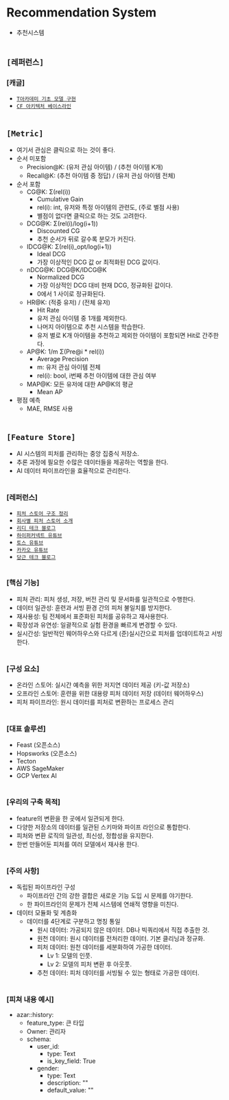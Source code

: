 # Recommendation System
* 추천시스템
<br><br>



## `[레퍼런스]`

### [캐글]
* [`T아카데미 기초 모델 구현`](https://www.kaggle.com/datasets/chocozzz/t-academy-recommendation2/code)
* [`CF 아키텍처 베이스라인`](https://www.kaggle.com/code/jamesloy/deep-learning-based-recommender-systems)
<br><br>



## `[Metric]`
* 여기서 관심은 클릭으로 하는 것이 좋다.
* 순서 미포함
    * Precision@K: (유저 관심 아이템) / (추천 아이템 K개)
    * Recall@K: (추천 아이템 중 정답) / (유저 관심 아이템 전체)
* 순서 포함
    * CG@K: Σ(rel(i))
        * Cumulative Gain
        * rel(i): int, 유저와 특정 아이템의 관련도, (주로 별점 사용)
        * 별점이 없다면 클릭으로 하는 것도 고려한다.
    * DCG@K: Σ(rel(i)/log(i+1))
        * Discounted CG
        * 추천 순서가 뒤로 갈수록 분모가 커진다.
    * IDCG@K: Σ(rel(i)_opt/log(i+1))
        * Ideal DCG
        * 가장 이상적인 DCG 값 or 최적화된 DCG 값이다.
    * nDCG@K: DCG@K/IDCG@K
        * Normalized DCG
        * 가장 이상적인 DCG 대비 현재 DCG, 정규화된 값이다.
        * 0에서 1 사이로 정규화된다.
    * HR@K: (적중 유저) / (전체 유저)
        * Hit Rate
        * 유저 관심 아이템 중 1개를 제외한다.
        * 나머지 아이템으로 추천 시스템을 학습한다.
        * 유저 별로 K개 아이템을 추천하고 제외한 아이템이 포함되면 Hit로 간주한다.
    * AP@K: 1/m Σ(Pre@i * rel(i))
        * Average Precision
        * m: 유저 관심 아이템 전체
        * rel(i): bool, i번째 추천 아이템에 대한 관심 여부
    * MAP@K: 모든 유저에 대한 AP@K의 평균
        * Mean AP
* 평점 예측
    * MAE, RMSE 사용
<br><br>



## `[Feature Store]`
* AI 시스템의 피처를 관리하는 중앙 집중식 저장소.
* 추론 과정에 필요한 수많은 데이터들을 제공하는 역할을 한다.
* AI 데이터 파이프라인을 효율적으로 관리한다.
<br><br>

### [레퍼런스]
* [`피처 스토어 구조 정리`](https://zzsza.github.io/mlops/2020/02/02/feature-store/)
* [`회사별 피처 스토어 소개`](https://www.featurestore.org/)
* [`리디 테크 블로그`](https://ridicorp.com/story/ridi-personalization-system-feature-store/)
* [`하이퍼커넥트 유튜브`](https://www.youtube.com/watch?v=_tXV_l581KI)
* [`토스 유튜브`](https://www.youtube.com/watch?v=-u3rhd7k2JQ)
* [`카카오 유튜브`](https://www.youtube.com/watch?v=r1ELaD1DiU0)
* [`당근 테크 블로그`](https://medium.com/daangn/%EC%B6%94%EC%B2%9C-%EC%8B%9C%EC%8A%A4%ED%85%9C%EC%9D%98-%EC%8B%AC%EC%9E%A5-feature-store-%EC%9D%B4%EC%95%BC%EA%B8%B0-1-75ffee8ccacd)
<br><br>

### [핵심 기능]
* 피처 관리: 피처 생성, 저장, 버전 관리 및 문서화를 일관적으로 수행한다.
* 데이터 일관성: 훈련과 서빙 환경 간의 피처 불일치를 방지한다.
* 재사용성: 팀 전체에서 표준화된 피처를 공유하고 재사용한다.
* 확장성과 유연성: 일괄적으로 실험 환경을 빠르게 변경할 수 있다.
* 실시간성: 일반적인 웨어하우스와 다르게 (준)실시간으로 피처를 업데이트하고 서빙한다.
<br><br>

### [구성 요소]
* 온라인 스토어: 실시간 예측을 위한 저지연 데이터 제공 (키-값 저장소)
* 오프라인 스토어: 훈련을 위한 대용량 피처 데이터 저장 (데이터 웨어하우스)
* 피처 파이프라인: 원시 데이터를 피처로 변환하는 프로세스 관리
<br><br>

### [대표 솔루션]
* Feast (오픈소스)
* Hopsworks (오픈소스)
* Tecton
* AWS SageMaker
* GCP Vertex AI
<br><br>

### [우리의 구축 목적]
* feature의 변환을 한 곳에서 일관되게 한다.
* 다양한 저장소의 데이터를 일관된 스키마와 파이프 라인으로 통합한다.
* 피처와 변환 로직의 일관성, 최신성, 정합성을 유지한다.
* 한번 만들어둔 피처를 여러 모델에서 재사용 한다.
<br><br>

### [주의 사항]
* 독립된 파이프라인 구성
    * 파이프라인 간의 강한 결합은 새로운 기능 도입 시 문제를 야기한다.
    * 한 파이프라인의 문제가 전체 시스템에 연쇄적 영향을 미친다.
* 데이터 모듈화 및 계층화
    * 데이터를 4단계로 구분하고 명칭 통일
        * 원시 데이터: 가공되지 않은 데이터. DB나 빅쿼리에서 직접 추출한 것.
        * 원천 데이터: 원시 데이터를 전처리한 데이터. 기본 클리닝과 정규화.
        * 피처 데이터: 원천 데이터를 세분화하여 가공한 데이터.
            * Lv 1: 모델의 인풋.
            * Lv 2: 모델의 피처 변환 후 아웃풋.
        * 추천 데이터: 피처 데이터를 서빙될 수 있는 형태로 가공한 데이터.
<br><br>

### [피쳐 내용 예시]
* azar::history:
    * feature_type: 큰 타입
    * Owner: 관리자
    * schema: 
        * user_id: 
            * type: Text
            * is_key_field: True
        * gender: 
            * type: Text
            * description: ""
            * default_value: ""
<br><br>



